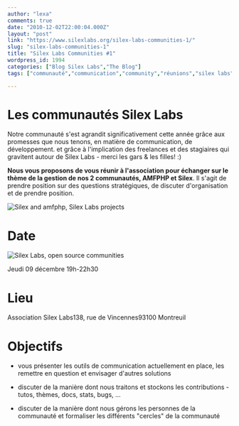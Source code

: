 ```yaml
---
author: "lexa"
comments: true
date: "2010-12-02T22:00:04.000Z"
layout: "post"
link: "https://www.silexlabs.org/silex-labs-communities-1/"
slug: "silex-labs-communities-1"
title: "Silex Labs Communities #1"
wordpress_id: 1994
categories: ["Blog Silex Labs","The Blog"]
tags: ["communauté","communication","community","réunions","silex labs"]

---
```

# Les communautés Silex Labs


Notre communauté s'est agrandit significativement cette année grâce aux promesses que nous tenons, en matière de communication, de développement. et grâce à l'implication des freelances et des stagiaires qui gravitent autour de Silex Labs - merci les gars & les filles! :)

**Nous vous proposons de vous réunir à l'association pour échanger sur le thème de la gestion de nos 2 communautés, AMFPHP et Silex**. Il s'agit de prendre position sur des questions stratégiques, de discuter d'organisation et de prendre position.


![Silex and amfphp, Silex Labs projects](https://www.silexlabs.org/wp-content/uploads/2010/11/silex-and-amfphp.jpg)





# Date


![Silex Labs, open source communities](https://www.silexlabs.org/wp-content/uploads/2010/11/logo_silexlabs-small.jpg)


Jeudi 09 décembre 19h-22h30





# Lieu


Association Silex Labs138, rue de Vincennes93100 Montreuil


# Objectifs






  * vous présenter les outils de communication actuellement en place, les remettre en question et envisager d'autres solutions


  * discuter de la manière dont nous traitons et stockons les contributions - tutos, thèmes, docs, stats, bugs, ...


  * discuter de la manière dont nous gérons les personnes de la communauté et formaliser les différents "cercles" de la communauté



